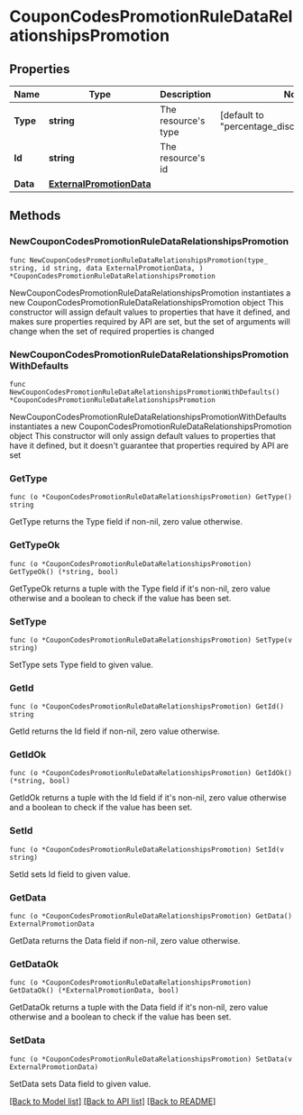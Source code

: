 # CouponCodesPromotionRuleDataRelationshipsPromotion

## Properties

Name | Type | Description | Notes
------------ | ------------- | ------------- | -------------
**Type** | **string** | The resource&#39;s type | [default to "percentage_discount_promotions"]
**Id** | **string** | The resource&#39;s id | 
**Data** | [**ExternalPromotionData**](ExternalPromotionData.md) |  | 

## Methods

### NewCouponCodesPromotionRuleDataRelationshipsPromotion

`func NewCouponCodesPromotionRuleDataRelationshipsPromotion(type_ string, id string, data ExternalPromotionData, ) *CouponCodesPromotionRuleDataRelationshipsPromotion`

NewCouponCodesPromotionRuleDataRelationshipsPromotion instantiates a new CouponCodesPromotionRuleDataRelationshipsPromotion object
This constructor will assign default values to properties that have it defined,
and makes sure properties required by API are set, but the set of arguments
will change when the set of required properties is changed

### NewCouponCodesPromotionRuleDataRelationshipsPromotionWithDefaults

`func NewCouponCodesPromotionRuleDataRelationshipsPromotionWithDefaults() *CouponCodesPromotionRuleDataRelationshipsPromotion`

NewCouponCodesPromotionRuleDataRelationshipsPromotionWithDefaults instantiates a new CouponCodesPromotionRuleDataRelationshipsPromotion object
This constructor will only assign default values to properties that have it defined,
but it doesn't guarantee that properties required by API are set

### GetType

`func (o *CouponCodesPromotionRuleDataRelationshipsPromotion) GetType() string`

GetType returns the Type field if non-nil, zero value otherwise.

### GetTypeOk

`func (o *CouponCodesPromotionRuleDataRelationshipsPromotion) GetTypeOk() (*string, bool)`

GetTypeOk returns a tuple with the Type field if it's non-nil, zero value otherwise
and a boolean to check if the value has been set.

### SetType

`func (o *CouponCodesPromotionRuleDataRelationshipsPromotion) SetType(v string)`

SetType sets Type field to given value.


### GetId

`func (o *CouponCodesPromotionRuleDataRelationshipsPromotion) GetId() string`

GetId returns the Id field if non-nil, zero value otherwise.

### GetIdOk

`func (o *CouponCodesPromotionRuleDataRelationshipsPromotion) GetIdOk() (*string, bool)`

GetIdOk returns a tuple with the Id field if it's non-nil, zero value otherwise
and a boolean to check if the value has been set.

### SetId

`func (o *CouponCodesPromotionRuleDataRelationshipsPromotion) SetId(v string)`

SetId sets Id field to given value.


### GetData

`func (o *CouponCodesPromotionRuleDataRelationshipsPromotion) GetData() ExternalPromotionData`

GetData returns the Data field if non-nil, zero value otherwise.

### GetDataOk

`func (o *CouponCodesPromotionRuleDataRelationshipsPromotion) GetDataOk() (*ExternalPromotionData, bool)`

GetDataOk returns a tuple with the Data field if it's non-nil, zero value otherwise
and a boolean to check if the value has been set.

### SetData

`func (o *CouponCodesPromotionRuleDataRelationshipsPromotion) SetData(v ExternalPromotionData)`

SetData sets Data field to given value.



[[Back to Model list]](../README.md#documentation-for-models) [[Back to API list]](../README.md#documentation-for-api-endpoints) [[Back to README]](../README.md)


